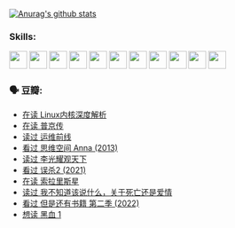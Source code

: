 
[![Anurag's github stats](https://github-readme-stats.vercel.app/api?username=w940853815)](https://github.com/anuraghazra/github-readme-stats)

### Skills:

<code><img height="32" src="https://cdn.jsdelivr.net/npm/simple-icons@v5/icons/python.svg"></code>
<code><img height="32" src="https://cdn.jsdelivr.net/npm/simple-icons@v5/icons/javascript.svg"></code>
<code><img height="32" src="https://cdn.jsdelivr.net/npm/simple-icons@v5/icons/django.svg"></code>
<code><img height="32" src="https://cdn.jsdelivr.net/npm/simple-icons@v5/icons/flask.svg"></code>
<code><img height="32" src="https://cdn.jsdelivr.net/npm/simple-icons@v5/icons/vuetify.svg"></code>
<code><img height="32" src="https://cdn.jsdelivr.net/npm/simple-icons@v5/icons/git.svg"></code>
<code><img height="32" src="https://cdn.jsdelivr.net/npm/simple-icons@v5/icons/docker.svg"></code>
<code><img height="32" src="https://cdn.jsdelivr.net/npm/simple-icons@v5/icons/postgresql.svg"></code>
<code><img height="32" src="https://cdn.jsdelivr.net/npm/simple-icons@v5/icons/elasticsearch.svg"></code>
<code><img height="32" src="https://cdn.jsdelivr.net/npm/simple-icons@v5/icons/macos.svg"></code>
<code><img height="32" src="https://cdn.jsdelivr.net/npm/simple-icons@v5/icons/linux.svg"></code>

### 🗣 豆瓣:

<!-- DOUBAN-ACTIVITIES:START -->
- [在读 Linux内核深度解析](https://www.douban.com/people/136069238/status/3790997133/?_i=46828725)
- [在读 普京传](https://www.douban.com/people/136069238/status/3786411478/?_i=46828725)
- [读过 运维前线](https://www.douban.com/people/136069238/status/3786410747/?_i=46828725)
- [看过 思维空间 Anna‎ (2013)](https://www.douban.com/people/136069238/status/3786092531/?_i=46828725)
- [读过 李光耀观天下](https://www.douban.com/people/136069238/status/3779830661/?_i=46828725)
- [看过 误杀2‎ (2021)](https://www.douban.com/people/136069238/status/3779360592/?_i=46828725)
- [在读 索拉里斯星](https://www.douban.com/people/136069238/status/3779002317/?_i=46828725)
- [读过 我不知道该说什么，关于死亡还是爱情](https://www.douban.com/people/136069238/status/3778409279/?_i=46828725)
- [看过 但是还有书籍 第二季‎ (2022)](https://www.douban.com/people/136069238/status/3778351685/?_i=46828725)
- [想读 黑血 1](https://www.douban.com/people/136069238/status/3772430515/?_i=46828726)
<!-- DOUBAN-ACTIVITIES:END -->
<!--
**w940853815/w940853815** is a ✨ _special_ ✨ repository because its `README.md` (this file) appears on your GitHub profile.

Here are some ideas to get you started:

- 🔭 I’m currently working on ...
- 🌱 I’m currently learning ...
- 👯 I’m looking to collaborate on ...
- 🤔 I’m looking for help with ...
- 💬 Ask me about ...
- 📫 How to reach me: ...
- 😄 Pronouns: ...
- ⚡ Fun fact: ...
-->
